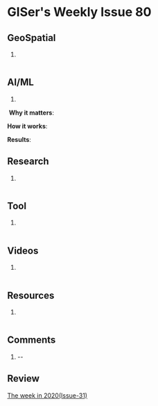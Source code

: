 # GISer's Weekly Issue 80

## GeoSpatial

1. []()

![]()

## AI/ML

1. []()

![]()
**Why it matters**:

**How it works**:

**Results**:

## Research

1. []()

![]()

## Tool

1. []()

![]()

## Videos

1. []()

![]()

## Resources

1. []()

![]()

## Comments

1.  --[]()

## Review

[The week in 2020(Issue-31)](https://github.com/lkcozy/weekly/blob/master/docs/2020/issue-31.md)

